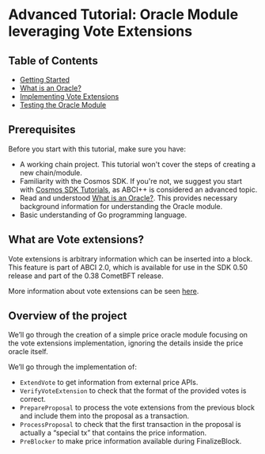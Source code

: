 # Advanced Tutorial: Oracle Module leveraging Vote Extensions

## Table of Contents

- [Getting Started](00-getting-started.md)
- [What is an Oracle?](01-what-is-an-oracle.md)
- [Implementing Vote Extensions](02-implementing-vote-extensions.md)
- [Testing the Oracle Module](03-testing-oracle.md)

## Prerequisites

Before you start with this tutorial, make sure you have:

- A working chain project. This tutorial won't cover the steps of creating a new chain/module.
- Familiarity with the Cosmos SDK. If you're not, we suggest you start with [Cosmos SDK Tutorials](https://tutorials.cosmos.network), as ABCI++ is considered an advanced topic.
- Read and understood [What is an Oracle?](01-what-is-an-oracle.md). This provides necessary background information for understanding the Oracle module.
- Basic understanding of Go programming language.

## What are Vote extensions?

Vote extensions is arbitrary information which can be inserted into a block. This feature is part of ABCI 2.0, which is available for use in the SDK 0.50 release and part of the 0.38 CometBFT release.

More information about vote extensions can be seen [here](https://docs.cosmos.network/main/build/abci/vote-extensions).

## Overview of the project

We’ll go through the creation of a simple price oracle module focusing on the vote extensions implementation, ignoring the details inside the price oracle itself.

We’ll go through the implementation of:

- `ExtendVote` to get information from external price APIs.
- `VerifyVoteExtension` to check that the format of the provided votes is correct.
- `PrepareProposal` to process the vote extensions from the previous block and include them into the proposal as a transaction.
- `ProcessProposal` to check that the first transaction in the proposal is actually a “special tx” that contains the price information.
- `PreBlocker` to make price information available during FinalizeBlock.